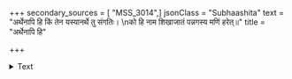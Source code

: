 +++
secondary_sources = [ "MSS_3014",]
jsonClass = "Subhaashita"
text = "अर्थेनापि हि किं तेन यस्यानर्थे तु संगतिः।  \nको हि नाम शिखाजातं पन्नगस्य मणिं हरेत्॥"
title = "अर्थेनापि हि"

+++

<details><summary>Text</summary>

अर्थेनापि हि किं तेन यस्यानर्थे तु संगतिः।  
को हि नाम शिखाजातं पन्नगस्य मणिं हरेत्॥
</details>
